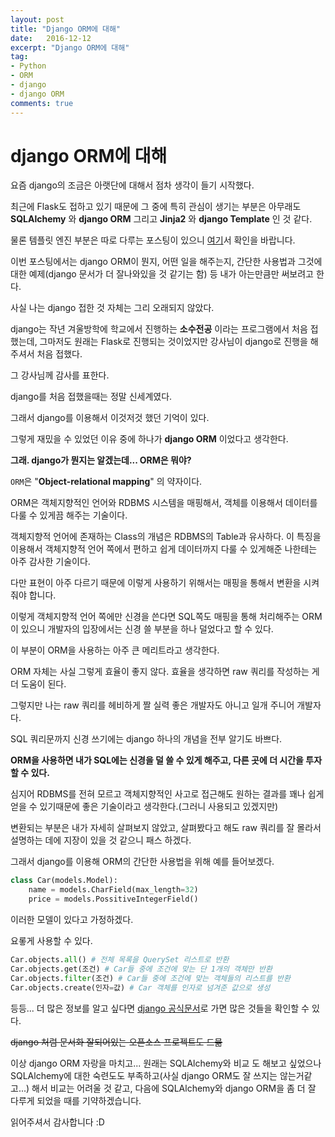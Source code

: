 ```yaml
---
layout: post
title: "Django ORM에 대해"
date:   2016-12-12
excerpt: "Django ORM에 대해"
tag:
- Python
- ORM
- django
- django ORM
comments: true
---
```


django ORM에 대해
====================

요즘 django의 조금은 아랫단에 대해서 점차 생각이 들기 시작했다.

최근에 Flask도 접하고 있기 때문에 그 중에 특히 관심이 생기는 부분은 아무래도 **SQLAlchemy** 와 **django ORM** 그리고 **Jinja2** 와 **django Template** 인 것 같다.

물론 템플릿 엔진 부분은 따로 다루는 포스팅이 있으니 [여기](https://leop0ld.github.io/about-template-engine/)서 확인을 바랍니다.

이번 포스팅에서는 django ORM이 뭔지, 어떤 일을 해주는지, 간단한 사용법과 그것에 대한 예제(django 문서가 더 잘나와있을 것 같기는 함) 등 내가 아는만큼만 써보려고 한다.

사실 나는 django 접한 것 자체는 그리 오래되지 않았다.

django는 작년 겨울방학에 학교에서 진행하는 **소수전공** 이라는 프로그램에서 처음 접했는데, 그마저도 원래는 Flask로 진행되는 것이었지만 강사님이 django로 진행을 해주셔서 처음 접했다.

그 강사님께 감사를 표한다.

django를 처음 접했을때는 정말 신세계였다.

그래서 django를 이용해서 이것저것 했던 기억이 있다.

그렇게 재밌을 수 있었던 이유 중에 하나가 **django ORM** 이었다고 생각한다.

**그래. django가 뭔지는 알겠는데... ORM은 뭐야?**

`ORM`은 "**Object-relational mapping**" 의 약자이다.

ORM은 객체지향적인 언어와 RDBMS 시스템을 매핑해서, 객체를 이용해서 데이터를 다룰 수 있게끔 해주는 기술이다.

객체지향적 언어에 존재하는 Class의 개념은 RDBMS의 Table과 유사하다.
이 특징을 이용해서 객체지향적 언어 쪽에서 편하고 쉽게 데이터까지 다룰 수 있게해준 나한테는 아주 감사한 기술이다.

다만 표현이 아주 다르기 때문에 이렇게 사용하기 위해서는 매핑을 통해서 변환을 시켜줘야 합니다.

이렇게 객체지향적 언어 쪽에만 신경을 쓴다면 SQL쪽도 매핑을 통해 처리해주는 ORM 이 있으니 개발자의 입장에서는 신경 쓸 부분을 하나 덜었다고 할 수 있다.

이 부분이 ORM을 사용하는 아주 큰 메리트라고 생각한다.

ORM 자체는 사실 그렇게 효율이 좋지 않다. 효율을 생각하면 raw 쿼리를 작성하는 게 더 도움이 된다.

그렇지만 나는 raw 쿼리를 헤비하게 짤 실력 좋은 개발자도 아니고 일개 주니어 개발자다.

SQL 쿼리문까지 신경 쓰기에는 django 하나의 개념을 전부 알기도 바쁘다.

**ORM을 사용하면 내가 SQL에는 신경을 덜 쓸 수 있게 해주고, 다른 곳에 더 시간을 투자할 수 있다.**

심지어 RDBMS를 전혀 모르고 객체지향적인 사고로 접근해도 원하는 결과를 꽤나 쉽게 얻을 수 있기때문에 좋은 기술이라고 생각한다.(그러니 사용되고 있겠지만)

변환되는 부분은 내가 자세히 살펴보지 않았고, 살펴봤다고 해도 raw 쿼리를 잘 몰라서 설명하는 데에 지장이 있을 것 같으니 패스 하겠다.

그래서 django를 이용해 ORM의 간단한 사용법을 위해 예를 들어보겠다.

```python
class Car(models.Model):
    name = models.CharField(max_length=32)
    price = models.PossitiveIntegerField()
```

이러한 모델이 있다고 가정하겠다.

요롷게 사용할 수 있다.

```python
Car.objects.all() # 전체 목록을 QuerySet 리스트로 반환
Car.objects.get(조건) # Car들 중에 조건에 맞는 단 1개의 객체만 반환
Car.objects.filter(조건) # Car들 중에 조건에 맞는 객체들의 리스트를 반환
Car.objects.create(인자=값) # Car 객체를 인자로 넘겨준 값으로 생성
```

등등... 더 많은 정보를 알고 싶다면 [django 공식문서](https://docs.djangoproject.com/en/1.10/ref/models/querysets/)로 가면 많은 것들을 확인할 수 있다.

~~django 처럼 문서화 잘되어있는 오픈소스 프로젝트도 드묾~~

이상 django ORM 자랑을 마치고... 원래는 SQLAlchemy와 비교 도 해보고 싶었으나 SQLAlchemy에 대한 숙련도도 부족하고(사실 django ORM도 잘 쓰지는 않는거같고...) 해서 비교는 어려울 것 같고, 다음에 SQLAlchemy와 django ORM을 좀 더 잘 다루게 되었을 때를 기약하겠습니다.

읽어주셔서 감사합니다 :D